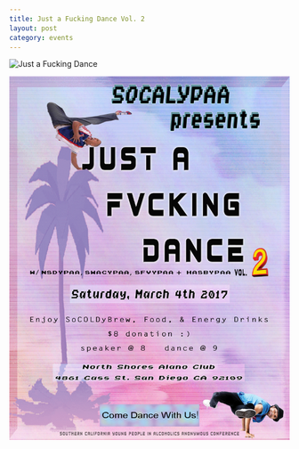 ```yaml
---
title: Just a Fucking Dance Vol. 2
layout: post
category: events
---
```


<img src="{{ site.baseurl }}/public/images/cohosts2.jpg" alt="Just a Fucking Dance" class="center-image post-img">

![Just A Fucking Dance](public/images/cohosts2.jpg "Description goes here")
